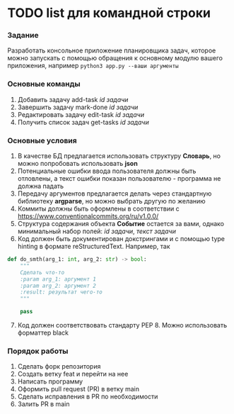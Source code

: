 # TODO list для командной строки
### Задание
Разработать консольное приложение планировщика задач, которое можно запускать с помощью обращения к основному модулю вашего приложения, например `python3 app.py --ваши аргументы`

### Основные команды
1) Добавить задачу add-task *id задачи*
2) Завершить задачу mark-done *id задачи*
3) Редактировать задачу edit-task *id задачи*
4) Получить список задач get-tasks *id задачи*

### Основные условия
1) В качестве БД предлагается использовать структуру **Словарь**, но можно попробовать использовать **json**
2) Потенциальные ошибки ввода пользователя должны быть отловлены, а текст ошибки показан пользователю - программа не должна падать
3) Передачу аргументов предлагается делать через стандартную библиотеку **argparse**, но можно выбрать другую по желанию
4) Коммиты должны быть оформлены в соответствии с https://www.conventionalcommits.org/ru/v1.0.0/
5) Структура содержания объекта **Событие** остается за вами, однако минимальный набор полей: *id задачи*, *текст задачи*
6) Код должен быть документирован докстрингами и с помощью type hinting в формате reStructuredText. Например, так
```python
def do_smth(arg_1: int, arg_2: str) -> bool:
    """
    Сделать что-то
    :param arg_1: аргумент 1
    :param arg_2: аргумент 2
    :result: результат чего-то
    """

    pass
```
7) Код должен соответствовать стандарту PEP 8. Можно использовать форматтер black

### Порядок работы
1) Сделать форк репозитория
2) Создать ветку feat и перейти на нее
3) Написать программу
4) Оформить pull request (PR) в ветку main
5) Сделать исправления в PR по необходимости
6) Залить PR в main